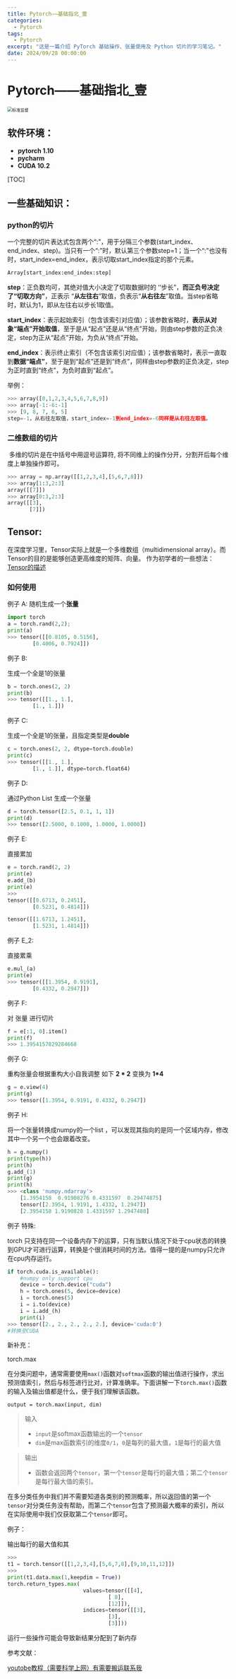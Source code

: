 ```yaml
---
title: Pytorch——基础指北_壹
categories:
  - Pytorch
tags:
  - Pytorch
excerpt: "这是一篇介绍 PyTorch 基础操作、张量使用及 Python 切片的学习笔记。"
date: 2024/09/28 00:00:00
---
```


# Pytorch——基础指北_壹

<img src="https://s2.loli.net/2023/09/18/zXu5EpoCmKH8FiJ.jpg" alt="标准监督" style="zoom:67%;" />

## **软件环境：**

- **pytorch 1.10**
- **pycharm**
- **CUDA 10.2**

<!-- toc -->

[TOC]



## 一些基础知识：

### python的切片

一个完整的切片表达式包含两个“:”，用于分隔三个参数(start_index、end_index、step)。当只有一个“:”时，默认第三个参数step=1；当一个“:”也没有时，start_index=end_index，表示切取start_index指定的那个元素。

```python
Array[start_index:end_index:step]
```

**step**：正负数均可，其绝对值大小决定了切取数据时的 ‘‘步长”，**而正负号决定了“切取方向”**，正表示 “**从左往右**”取值，负表示“**从右往左**”取值。当step省略时，默认为1，即从左往右以步长1取值。

**start_index**：表示起始索引（包含该索引对应值）；该参数省略时，**表示从对象“端点”开始取值**，至于是从“起点”还是从“终点”开始，则由step参数的正负决定，step为正从“起点”开始，为负从“终点”开始。

**end_index**：表示终止索引（不包含该索引对应值）；该参数省略时，表示一直取到**数据“端点”**，至于是到“起点”还是到“终点”，同样由step参数的正负决定，step为正时直到“终点”，为负时直到“起点”。

举例：

```python
>>> array([0,1,2,3,4,5,6,7,8,9])
>>> array[-1:-6:-1]
>>> [9, 8, 7, 6, 5]
step=-1，从右往左取值，start_index=-1到end_index=-6同样是从右往左取值。
```

### 二维数组的切片

​	多维的切片是在中括号中用逗号运算符, 将不同维上的操作分开，分割开后每个维度上单独操作即可。

```python
>>> array = np.array([[1,2,3,4],[5,6,7,8]])
>>> array[1:3,2:3]
array([[7]])
>>> array[0:3,2:3]
array([[3],
       [7]])
```

## Tensor:
在深度学习里，Tensor实际上就是一个多维数组（multidimensional array）。而Tensor的目的是能够创造更高维度的矩阵、向量。
作为初学者的一些想法：[Tensor的描述](https://zhuanlan.zhihu.com/p/48982978)

### 如何使用

例子 A: 
随机生成一个**张量**
```python
import torch
a = torch.rand(2,2);
print(a)
>>> tensor([[0.8105, 0.5156],
        [0.4006, 0.7924]])
```

例子 B: 

生成一个全是1的张量

```PYTHON
b = torch.ones(2, 2)
print(b)
>>> tensor([[1., 1.],
        [1., 1.]])
```

例子 C:

生成一个全是1的张量，且指定类型是**double**

```python
c = torch.ones(2, 2, dtype=torch.double)
print(c)
>>> tensor([[1., 1.],
        [1., 1.]], dtype=torch.float64)
```

例子 D:

通过Python List 生成一个张量

```python
d = torch.tensor([2.5, 0.1, 1, 1])
print(d)
>>> tensor([2.5000, 0.1000, 1.0000, 1.0000])
```

例子 E:

直接累加

```python
e = torch.rand(2, 2)
print(e)
e.add_(b)
print(e)
>>>
tensor([[0.6713, 0.2451],
        [0.5231, 0.4814]])

tensor([[1.6713, 1.2451],
        [1.5231, 1.4814]])
```

例子 E_2:

直接累乘

```python
e.mul_(a)
print(e)
>>> tensor([[1.3954, 0.9191],
        [0.4332, 0.2947]])
```

例子 F:

 对 张量 进行切片

```PYTHON
f = e[:1, 0].item()
print(f)
>>> 1.3954157829284668
```

例子 G:

重构张量会根据重构大小自我调整 如下 **2 * 2**  变换为  **1*4**

```python
g = e.view(4)
print(g)
>>> tensor([1.3954, 0.9191, 0.4332, 0.2947])
```

例子 H:

将一个张量转换成numpy的一个list ，可以发现其指向的是同一个区域内存，修改其中一个另一个也会跟着改变。

```python
h = g.numpy()
print(type(h))
print(h)
g.add_(1)
print(g)
print(h)
>>>	<class 'numpy.ndarray'>
	[1.3954158  0.91908276 0.4331597  0.29474875]
	tensor([2.3954, 1.9191, 1.4332, 1.2947])
	[2.3954158 1.9190828 1.4331597 1.2947488]
```

例子 特殊:

torch 只支持在同一个设备内存下的运算，只有当默认情况下处于cpu状态的转换到GPU才可进行运算，转换是个很消耗时间的方法。值得一提的是numpy只允许在cpu内存运行。

```python
if torch.cuda.is_available():
    #numpy only support cpu
    device = torch.device("cuda")
    h = torch.ones(5, device=device)
    i = torch.ones(5)
    i = i.to(device)
    i = i.add_(h)
    print(i)
>>> tensor([2., 2., 2., 2., 2.], device='cuda:0')
#转换至CUDA
```

新补充：

torch.max

在分类问题中，通常需要使用`max()`函数对`softmax`函数的输出值进行操作，求出预测值索引，然后与标签进行比对，计算准确率。下面讲解一下`torch.max()`函数的输入及输出值都是什么，便于我们理解该函数。

```
output = torch.max(input, dim)
```

> 输入
>
> - `input`是softmax函数输出的一个`tensor`
> - `dim`是max函数索引的维度`0/1`，`0`是每列的最大值，`1`是每行的最大值

> 输出
>
> - 函数会返回两个`tensor`，第一个`tensor`是每行的最大值；第二个`tensor`是每行最大值的索引。

在多分类任务中我们并不需要知道各类别的预测概率，所以返回值的第一个`tensor`对分类任务没有帮助，而第二个`tensor`包含了预测最大概率的索引，所以在实际使用中我们仅获取第二个`tensor`即可。

例子：

输出每行的最大值和其

```python
>>>
t1 = torch.tensor([[1,2,3,4],[5,6,7,8],[9,10,11,12]])
>>>
print(t1.data.max(1,keepdim = True))
torch.return_types.max(
                        values=tensor([[4],
                                [ 8],
                                [12]]),
                        indices=tensor([[3],
                                [3],
                                [3]]))
```

运行一些操作可能会导致新结果分配到了新内存 

参考文献：

[youtobe教程（需要科学上网）有需要搬运联系我 ](https://www.youtube.com/watch?v=c36lUUr864M)